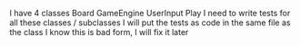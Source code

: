 I have 4 classes
  Board
  GameEngine
  UserInput
  Play
I need to write tests for all these classes / subclasses
  I will put the tests as code in the same file as the class
  I know this is bad form, I will fix it later
